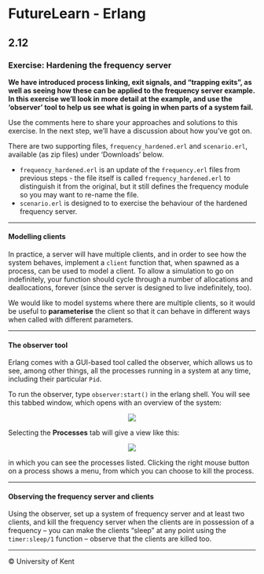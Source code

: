 # FutureLearn - Erlang

## 2.12

### Exercise: Hardening the frequency server

**We have introduced process linking, exit signals, and “trapping exits”, as well as seeing how these can be applied to the frequency server example. In this exercise we’ll look in more detail at the example, and use the ‘observer’ tool to help us see what is going in when parts of a system fail.**

Use the comments here to share your approaches and solutions to this exercise. In the next step, we’ll have a discussion about how you’ve got on.

There are two supporting files, `frequency_hardened.erl` and `scenario.erl`, available (as zip files) under ‘Downloads’ below.

+ `frequency_hardened.erl` is an update of the `frequency.erl` files from previous steps - the file itself is called `frequency_hardened.erl` to distinguish it from the original, but it still defines the frequency module so you may want to re-name the file.
+ `scenario.erl` is designed to to exercise the behaviour of the hardened frequency server.

---

#### Modelling clients

In practice, a server will have multiple clients, and in order to see how the system behaves, implement a `client` function that, when spawned as a process, can be used to model a client. To allow a simulation to go on indefinitely, your function should cycle through a number of allocations and deallocations, forever (since the server is designed to live indefinitely, too).

We would like to model systems where there are multiple clients, so it would be useful to **parameterise** the client so that it can behave in different ways when called with different parameters.

---

#### The observer tool

Erlang comes with a GUI-based tool called the observer, which allows us to see, among other things, all the processes running in a system at any time, including their particular `Pid`.

To run the observer, type `observer:start()` in the erlang shell. You will see this tabbed window, which opens with an overview of the system:

<center>
  <img src="large_hero_510d69a0-1bf2-49bd-ba30-e8972970c12e.jpg">
</center>

Selecting the **Processes** tab will give a view like this:

<center>
  <img src="large_hero_ece90f09-dd71-4f4e-874c-84bbaf3741bd.jpg">
</center>

in which you can see the processes listed. Clicking the right mouse button on a process shows a menu, from which you can choose to kill the process.

---

#### Observing the frequency server and clients

Using the observer, set up a system of frequency server and at least two clients, and kill the frequency server when the clients are in possession of a frequency – you can make the clients “sleep” at any point using the `timer:sleep/1` function – observe that the clients are killed too.

---

© University of Kent
